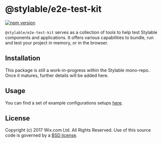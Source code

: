 # @stylable/e2e-test-kit

[![npm version](https://img.shields.io/npm/v/@stylable/e2e-test-kit.svg)](https://www.npmjs.com/package/@stylable/e2e-test-kit)

`@stylable/e2e-test-kit` serves as a collection of tools to help test Stylable components and applications. It offers various capabilities to bundle, run and test your project in memory, or in the browser.
## Installation
This package is still a work-in-progress within the Stylable mono-repo. Once it matures, further details will be added here.

## Usage

You can find a set of example configurations setups [here](./packages/webpack-plugin/test/e2e).

## License

Copyright (c) 2017 Wix.com Ltd. All Rights Reserved. Use of this source code is governed by a [BSD license](./LICENSE).

